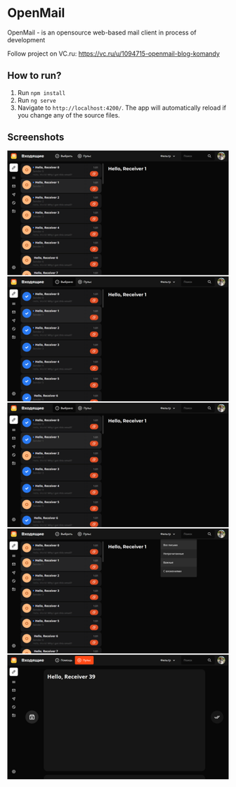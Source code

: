 # OpenMail

OpenMail - is an opensource web-based mail client in process of development

Follow project on VC.ru: https://vc.ru/u/1094715-openmail-blog-komandy

## How to run?

1. Run `npm install`
2. Run `ng serve`
3. Navigate to `http://localhost:4200/`. The app will automatically reload if you change any of the source files.

## Screenshots
![](screenshots/1.png)
![](screenshots/2.png)
![](screenshots/3.png)
![](screenshots/4.png)
![](screenshots/5.png)
